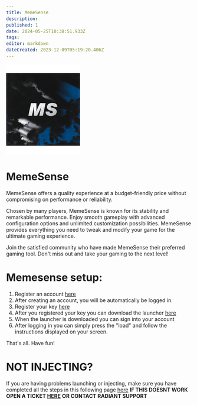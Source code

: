 ```yaml
---
title: MemeSense
description: 
published: 1
date: 2024-05-25T10:38:51.933Z
tags: 
editor: markdown
dateCreated: 2023-12-09T05:19:20.406Z
---
```


<img src="/memesense.png" alt="memesense-logo" width="200"/>

# MemeSense
MemeSense offers a quality experience at a budget-friendly price without compromising on performance or reliability.

Chosen by many players, MemeSense is known for its stability and remarkable performance. Enjoy smooth gameplay with advanced configuration options and unlimited customization possibilities. MemeSense provides everything you need to tweak and modify your game for the ultimate gaming experience.

Join the satisfied community who have made MemeSense their preferred gaming tool. Don't miss out and take your gaming to the next level!

 # Memesense setup:
1. Register an account [here](https://memesense.gg/account)
2. After creating an account, you will be  automatically  be logged in. 
3. Register your key [here](https://memesense.gg/account/activation-keys)
4. After you registered your key you can download the launcher [here](https://memesense.gg/account/download-launcher)
5. When the launcher is downloaded you can sign into your account
6. After logging in you can simply press the "load" and follow the instructions displayed on your screen.

That's all. Have fun!

# NOT INJECTING?
If you are having problems launching or injecting, make sure you have completed all the steps in this following page [here](https://memesense.gg/account/download-launcher)
**IF THIS DOESNT WORK OPEN A TICKET [HERE](https://memesense.gg/tickets)**  **OR CONTACT RADIANT SUPPORT**